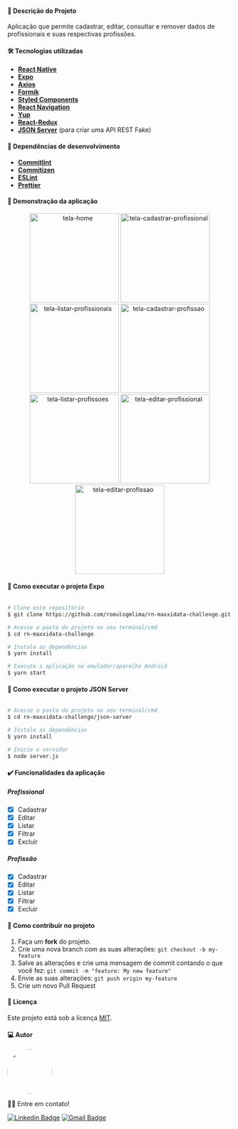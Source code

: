 #### :large_blue_circle: Descrição do Projeto

Aplicação que permite cadastrar, editar, consultar e remover dados de profissionais e suas respectivas profissões.

#### 🛠 Tecnologias utilizadas

- **[React Native](https://reactnative.dev/)**
- **[Expo](https://expo.dev/)**
- **[Axios](https://github.com/axios/axios)**
- **[Formik](https://formik.org/)**
- **[Styled Components](https://styled-components.com/)**
- **[React Navigation](https://reactnavigation.org/)**
- **[Yup](https://github.com/jquense/yup)**
- **[React-Redux](https://react-redux.js.org/)**
- **[JSON Server](https://github.com/typicode/json-server)** (para criar uma API REST Fake)

#### :wrench: Dependências de desenvolvimento

- **[Commitlint](https://commitlint.js.org/)**
- **[Commitizen](https://commitizen-tools.github.io/commitizen/)**
- **[ESLint](https://eslint.org/)**
- **[Prettier](https://prettier.io/)**

#### :iphone: Demonstração da aplicação

<p align="center">
  <img alt="tela-home" src="https://user-images.githubusercontent.com/14766255/174283008-9238f5a0-af79-427d-ad4a-2448ec51b533.png" width="200px">

  <img alt="tela-cadastrar-profissional" src="https://user-images.githubusercontent.com/14766255/174283474-451f9064-7392-4b32-8562-ba455facf1b9.png" width="200px">

  <img alt="tela-listar-profissionais" src="https://user-images.githubusercontent.com/14766255/174283703-567073b7-0273-4b76-8c11-bee7139fba32.png" width="200px">

  <img alt="tela-cadastrar-profissao" src="https://user-images.githubusercontent.com/14766255/174283962-cd53b5f0-a493-4815-bea8-2c8dc2fef7f0.png" width="200px">

  <img alt="tela-listar-profissoes" src="https://user-images.githubusercontent.com/14766255/174284131-fcb47e65-6e26-4b37-ae56-c9f87efd54e5.png" width="200px">

  <img alt="tela-editar-profissional" src="https://user-images.githubusercontent.com/14766255/174284536-55231c39-a79a-4241-b7d8-be6410e03367.png" width="200px">

  <img alt="tela-editar-profissao" src="https://user-images.githubusercontent.com/14766255/174285048-6bf21b80-4ea7-4b27-8161-d24621e2dbe8.png" width="200px">
</p>

#### 🚀 Como executar o projeto Expo

```bash

# Clone este repositório
$ git clone https://github.com/romulogmlima/rn-maxxidata-challenge.git

# Acesse a pasta do projeto no seu terminal/cmd
$ cd rn-maxxidata-challenge

# Instale as dependências
$ yarn install

# Execute a aplicação no emulador/aparelho Android
$ yarn start

```

#### 🚀 Como executar o projeto JSON Server

```bash

# Acesse a pasta do projeto no seu terminal/cmd
$ cd rn-maxxidata-challenge/json-server

# Instale as dependências
$ yarn install

# Inicie o servidor
$ node server.js

```

#### :heavy_check_mark: Funcionalidades da aplicação

##### Profissional

- [x] Cadastrar
- [x] Editar
- [x] Listar
- [x] Filtrar
- [x] Excluir

##### Profissão

- [x] Cadastrar
- [x] Editar
- [x] Listar
- [x] Filtrar
- [x] Excluir

#### 💪 Como contribuir no projeto

1. Faça um **fork** do projeto.
2. Crie uma nova branch com as suas alterações: `git checkout -b my-feature`
3. Salve as alterações e crie uma mensagem de commit contando o que você fez: `git commit -m "feature: My new feature"`
4. Envie as suas alterações: `git push origin my-feature`
5. Crie um novo Pull Request

#### :page_facing_up: Licença

Este projeto está sob a licença [MIT](./LICENSE.md).

#### :computer: Autor

<img style="border-radius: 50%;" src="https://avatars.githubusercontent.com/u/14766255?v=4" width="100px;" alt=""/>

👋🏽 Entre em contato!

[![Linkedin Badge](https://img.shields.io/badge/-Rômulo-blue?style=flat-square&logo=Linkedin&logoColor=white&link=https://www.linkedin.com/in/romulogadelha/)](https://www.linkedin.com/in/romulogadelha/) [![Gmail Badge](https://img.shields.io/badge/-romulogadelhaml@gmail.com-c14438?style=flat-square&logo=Gmail&logoColor=white&link=mailto:romulogadelhaml@gmail.com)](mailto:romulogadelhaml@gmail.com)
